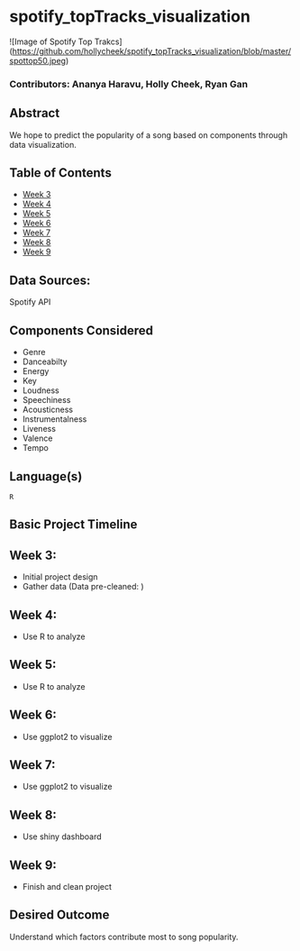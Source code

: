 # spotify_topTracks_visualization

![Image of Spotify Top Trakcs]
(https://github.com/hollycheek/spotify_topTracks_visualization/blob/master/spottop50.jpeg)

### Contributors: Ananya Haravu, Holly Cheek, Ryan Gan

## Abstract 

We hope to predict the popularity of a song based on components through data visualization.

## Table of Contents
* [Week 3](#weekthree)
* [Week 4](#weekfour)
* [Week 5](#weekfive)
* [Week 6](#weeksix)
* [Week 7](#weekseven)
* [Week 8](#weekeight)
* [Week 9](#weeknine)

## Data Sources:
   Spotify API

## Components Considered
   + Genre
   + Danceabilty
   + Energy
   + Key
   + Loudness
   + Speechiness
   + Acousticness
   + Instrumentalness
   + Liveness
   + Valence
   + Tempo

 ## Language(s)
 	R

 ## Basic Project Timeline

## <a name='weekthree'></a>Week 3:
  + Initial project design
  + Gather data (Data pre-cleaned: )
## <a name='weekfour'></a>Week 4:
  + Use R to analyze
## <a name='weekfive'></a>Week 5:
 + Use R to analyze
## <a name='weeksix'></a>Week 6:
 + Use ggplot2 to visualize
## <a name='weekseven'></a>Week 7:
 + Use ggplot2 to visualize
## <a name='weekeight'></a>Week 8:
 + Use shiny dashboard
## <a name='weeknine'></a>Week 9:

 + Finish and clean project

  ## Desired Outcome

  Understand which factors contribute most to song popularity. 
